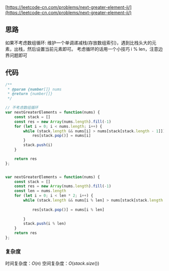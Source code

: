 [https://leetcode-cn.com/problems/next-greater-element-ii/](https://leetcode-cn.com/problems/next-greater-element-ii/)

## 思路

如果不考虑数组循环: 维护一个单调递减栈(存放数组索引)，遇到比栈头大的元素，出栈，然后设置当前元素即可。
考虑循环的话用一个小技巧 i % len，注意边界问题即可

## 代码
```js
/**
 * @param {number[]} nums
 * @return {number[]}
 */

// 不考虑数组循环
var nextGreaterElements = function(nums) {
    const stack = []
    const res = new Array(nums.length).fill(-1)
    for (let i = 0; i < nums.length; i++) {
        while (stack.length && nums[i] > nums[stack[stack.length - 1]]) {
            res[stack.pop()] = nums[i] 
        }
        stack.push(i)
    }

    return res
};


var nextGreaterElements = function(nums) {
    const stack = []
    const res = new Array(nums.length).fill(-1)
    const len = nums.length
    for (let i = 0; i < len * 2; i++) {
        while (stack.length && nums[i % len] > nums[stack[stack.length - 1]]) {
           
            res[stack.pop()] = nums[i % len] 
    
        }
        stack.push(i % len)
    }
    return res
};

```


### 复杂度
时间复杂度：$O(n)$
空间复杂度：$O(stack.size())$